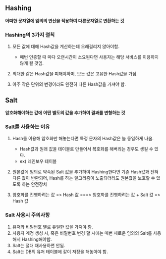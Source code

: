 ## Hashing

**어떠한 문자열에 임의의 연산을 적용하여 다른문자열로 변환하는 것**

### Hashing의 3가지 철칙

1. 모든 값에 대해 Hash값을 계산하는데 오래걸리지 않아야함.

   - 매번 인증할 때 마다 오랜시간이 소요된다면 사용자는 해당 서비스를 이용하지 않게 될 것임.

2. 최대한 같은 Hash값을 피해야하며, 모든 값은 고유한 Hash값을 가짐.
3. 아주 작은 단위의 변경이라도 완전히 다른 Hash값을 가져야 함.

## Salt

**암호화해야하는 값에 어떤 별도의 값을 추가하여 결과를 변형하는 것**

### Salt를 사용하는 이유

1. Hash를 이용해 암호화만 해놓는다면 특정 문자의 Hash값은 늘 동일하게 나옴.

   - Hash값과 원래 값을 테이블로 만들어서 복호화를 해버리는 경우도 생길 수 있다.
   - ex) 레인보우 테이블

2. 원본값에 임의로 약속된 Salt 값을 추가하여 Hashing한다면 기존 Hash값과 전혀 다른 값이 반환되어, Hash를 하는 알고리즘이 노출되더라도 원본값을 보호할 수 있도록 하는 안전장치
3. 암호화를 진행하려는 값 => Hash 값 ===> 암호화를 진행하려는 값 + Salt 값 => Hash 값

### Salt 사용시 주의사항

1. 유저와 비밀번호 별로 유일한 값을 가져야 함.
2. 사용자 계정 생성 시, 혹은 비밀번호 변경 할 시에는 매번 새로운 임의의 Salt를 사용해서 Hashing해야함.
3. Salt는 절대 재사용하면 안됨.
4. Salt는 DB의 유저 테이블에 같이 저장을 해놓아야 함.
